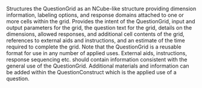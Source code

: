 Structures the QuestionGrid as an NCube-like structure providing dimension information, labeling options, and response domains attached to one or more cells within the grid. Provides the intent of the QuestionGrid, input and output parameters for the grid, the question text for the grid, details on the dimensions, allowed responses, and additional cell contents of the grid, references to external aids and instructions, and an estimate of the time required to complete the grid. Note that the QuestionGrid is a reusable format for use in any number of applied uses. External aids, instructions, response sequencing etc. should contain information consistent with the general use of the QuestionGrid. Additional materials and information can be added within the QuestionConstruct which is the applied use of a question.